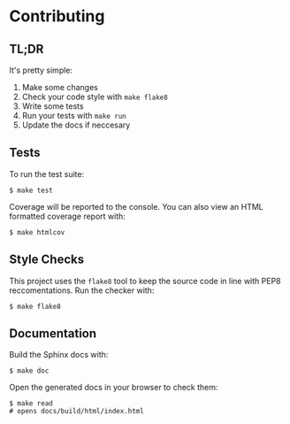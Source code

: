 # Contributing
## TL;DR
It's pretty simple:

1. Make some changes
2. Check your code style with `make flake8`
3. Write some tests
4. Run your tests with `make run`
5. Update the docs if neccesary

## Tests
To run the test suite:

```
$ make test
```

Coverage will be reported to the console. You can also view an HTML formatted
coverage report with:

```
$ make htmlcov
```

## Style Checks
This project uses the `flake8` tool to keep the source code in line with PEP8
reccomentations. Run the checker with:

```
$ make flake8
```

## Documentation
Build the Sphinx docs with:

```
$ make doc
```

Open the generated docs in your browser to check them:

```
$ make read
# opens docs/build/html/index.html
```
